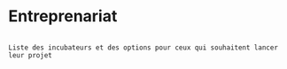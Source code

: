 # Entreprenariat

```{note}

Liste des incubateurs et des options pour ceux qui souhaitent lancer leur projet

```